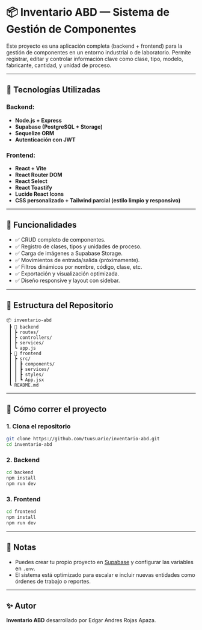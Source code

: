 # 📦 Inventario ABD — Sistema de Gestión de Componentes

Este proyecto es una aplicación completa (backend + frontend) para la gestión de componentes en un entorno industrial o de laboratorio. Permite registrar, editar y controlar información clave como clase, tipo, modelo, fabricante, cantidad, y unidad de proceso.

---

## 🚀 Tecnologías Utilizadas

### Backend:
- **Node.js + Express**
- **Supabase (PostgreSQL + Storage)**
- **Sequelize ORM**
- **Autenticación con JWT**

### Frontend:
- **React + Vite**
- **React Router DOM**
- **React Select**
- **React Toastify**
- **Lucide React Icons**
- **CSS personalizado + Tailwind parcial (estilo limpio y responsivo)**

---

## 🔧 Funcionalidades

- ✅ CRUD completo de componentes.
- ✅ Registro de clases, tipos y unidades de proceso.
- ✅ Carga de imágenes a Supabase Storage.
- ✅ Movimientos de entrada/salida (próximamente).
- ✅ Filtros dinámicos por nombre, código, clase, etc.
- ✅ Exportación y visualización optimizada.
- ✅ Diseño responsive y layout con sidebar.

---

## 📁 Estructura del Repositorio

```
📦 inventario-abd
 ┣ 📁 backend
 ┃ ┣ routes/
 ┃ ┣ controllers/
 ┃ ┣ services/
 ┃ ┗ app.js
 ┣ 📁 frontend
 ┃ ┣ src/
 ┃ ┃ ┣ components/
 ┃ ┃ ┣ services/
 ┃ ┃ ┣ styles/
 ┃ ┃ ┗ App.jsx
 ┗ README.md
```

---

## 🧪 Cómo correr el proyecto

### 1. Clona el repositorio

```bash
git clone https://github.com/tuusuario/inventario-abd.git
cd inventario-abd
```

### 2. Backend
```bash
cd backend
npm install
npm run dev
```

### 3. Frontend
```bash
cd frontend
npm install
npm run dev
```

---

## 📌 Notas
- Puedes crear tu propio proyecto en [Supabase](https://supabase.io/) y configurar las variables en `.env`.
- El sistema está optimizado para escalar e incluir nuevas entidades como órdenes de trabajo o reportes.

---

## ✨ Autor
**Inventario ABD** desarrollado por Edgar Andres Rojas Apaza.
